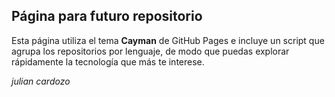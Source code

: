 ## Página para futuro repositorio

Esta página utiliza el tema **Cayman** de GitHub Pages e incluye un script que agrupa los repositorios por lenguaje, de modo que puedas explorar rápidamente la tecnología que más te interese.


_julian cardozo_
